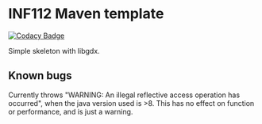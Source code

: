 # INF112 Maven template 

[![Codacy Badge](https://api.codacy.com/project/badge/Grade/951d5a496b54465c95031b39ca22ff48)](https://app.codacy.com/gh/inf112-v20/Fellowship-of-the-INF?utm_source=github.com&utm_medium=referral&utm_content=inf112-v20/Fellowship-of-the-INF&utm_campaign=Badge_Grade_Settings)

Simple skeleton with libgdx. 


## Known bugs
Currently throws "WARNING: An illegal reflective access operation has occurred", 
when the java version used is >8. This has no effect on function or performance, and is just a warning.  

